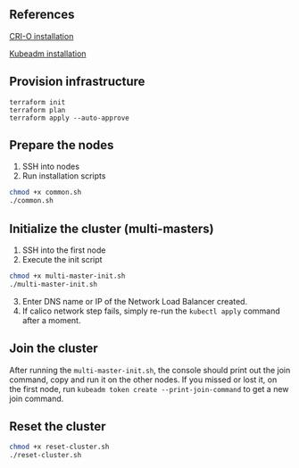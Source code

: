 ## References
[CRI-O installation](https://github.com/cri-o/packaging/blob/main/README.md)

[Kubeadm installation](https://kubernetes.io/docs/setup/production-environment/tools/kubeadm/install-kubeadm/)

## Provision infrastructure
```bashe 
terraform init
terraform plan
terraform apply --auto-approve
```

## Prepare the nodes
1. SSH into nodes
2. Run installation scripts
```bash
chmod +x common.sh
./common.sh
```

## Initialize the cluster (multi-masters)
1. SSH into the first node
2. Execute the init script
```bash
chmod +x multi-master-init.sh
./multi-master-init.sh
```
3. Enter DNS name or IP of the Network Load Balancer created.
4. If calico network step fails, simply re-run the `kubectl apply` command after a moment.


## Join the cluster
After running the `multi-master-init.sh`, the console should print out the join command, copy and run it on the other nodes.
If you missed or lost it, on the first node, run `kubeadm token create --print-join-command` to get a new join command.

## Reset the cluster
```bash
chmod +x reset-cluster.sh
./reset-cluster.sh
```